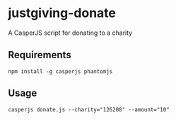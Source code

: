 # justgiving-donate
A CasperJS script for donating to a charity

## Requirements

`npm install -g casperjs phantomjs`

## Usage

`casperjs donate.js --charity="126208" --amount="10"`
